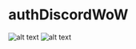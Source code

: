 ﻿# authDiscordWoW
![alt text](https://media.discordapp.net/attachments/853993791173951498/1030480273051226205/unknown.png)
![alt text](https://media.discordapp.net/attachments/853993791173951498/1030480736056262837/unknown.png?width=960&height=542)

